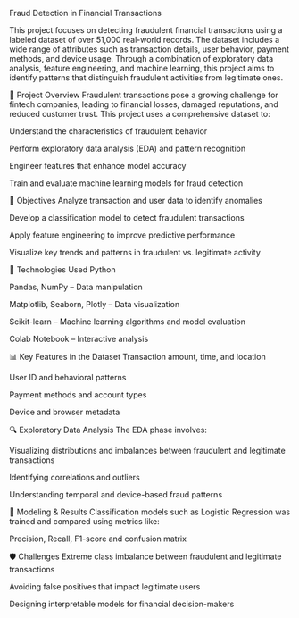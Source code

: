 Fraud Detection in Financial Transactions

This project focuses on detecting fraudulent financial transactions using a labeled dataset of over 51,000 real-world records. The dataset includes a wide range of attributes such as transaction details, user behavior, payment methods, and device usage. Through a combination of exploratory data analysis, feature engineering, and machine learning, this project aims to identify patterns that distinguish fraudulent activities from legitimate ones.

📁 Project Overview
Fraudulent transactions pose a growing challenge for fintech companies, leading to financial losses, damaged reputations, and reduced customer trust. This project uses a comprehensive dataset to:

Understand the characteristics of fraudulent behavior

Perform exploratory data analysis (EDA) and pattern recognition

Engineer features that enhance model accuracy

Train and evaluate machine learning models for fraud detection

🎯 Objectives
Analyze transaction and user data to identify anomalies

Develop a classification model to detect fraudulent transactions

Apply feature engineering to improve predictive performance

Visualize key trends and patterns in fraudulent vs. legitimate activity

🧰 Technologies Used
Python

Pandas, NumPy – Data manipulation

Matplotlib, Seaborn, Plotly – Data visualization

Scikit-learn – Machine learning algorithms and model evaluation


Colab Notebook – Interactive analysis


📊 Key Features in the Dataset
Transaction amount, time, and location

User ID and behavioral patterns

Payment methods and account types

Device and browser metadata

🔍 Exploratory Data Analysis
The EDA phase involves:

Visualizing distributions and imbalances between fraudulent and legitimate transactions

Identifying correlations and outliers

Understanding temporal and device-based fraud patterns

🤖 Modeling & Results
Classification models such as Logistic Regression was trained and compared using metrics like:

Precision, Recall, F1-score and confusion matrix

🛡️ Challenges
Extreme class imbalance between fraudulent and legitimate transactions

Avoiding false positives that impact legitimate users

Designing interpretable models for financial decision-makers

